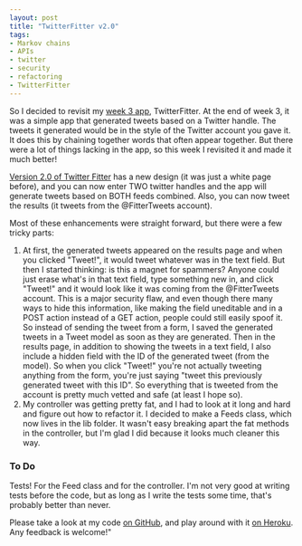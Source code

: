 ```yaml
---
layout: post
title: "TwitterFitter v2.0"
tags:
- Markov chains
- APIs
- twitter
- security
- refactoring
- TwitterFitter
---
```


So I decided to revisit my <a href="http://jimmylocoding.com/week-3-round-up-twitter-fitter-the-tweet-generator/">week 3 app</a>, TwitterFitter. At the end of week 3, it was a simple app that generated tweets based on a Twitter handle. The tweets it generated would be in the style of the Twitter account you gave it. It does this by chaining together words that often appear together. But there were a lot of things lacking in the app, so this week I revisited it and made it much better!

<a href="https://secret-brushlands-4139.herokuapp.com/">Version 2.0 of Twitter Fitter</a> has a new design (it was just a white page before), and you can now enter TWO twitter handles and the app will generate tweets based on BOTH feeds combined. Also, you can now tweet the results (it tweets from the @FitterTweets account).

Most of these enhancements were straight forward, but there were a few tricky parts:
<ol>
	<li>At first, the generated tweets appeared on the results page and when you clicked "Tweet!", it would tweet whatever was in the text field. But then I started thinking: is this a magnet for spammers? Anyone could just erase what's in that text field, type something new in, and click "Tweet!" and it would look like it was coming from the @FitterTweets account. This is a major security flaw, and even though there many ways to hide this information, like making the field uneditable and in a POST action instead of a GET action, people could still easily spoof it. So instead of sending the tweet from a form, I saved the generated tweets in a Tweet model as soon as they are generated. Then in the results page, in addition to showing the tweets in a text field, I also include a hidden field with the ID of the generated tweet (from the model). So when you click "Tweet!" you're not actually tweeting anything from the form, you're just saying "tweet this previously generated tweet with this ID". So everything that is tweeted from the account is pretty much vetted and safe (at least I hope so).</li>
	<li>My controller was getting pretty fat, and I had to look at it long and hard and figure out how to refactor it. I decided to make a Feeds class, which now lives in the lib folder. It wasn't easy breaking apart the fat methods in the controller, but I'm glad I did because it looks much cleaner this way.</li>
</ol>

### To Do

Tests! For the Feed class and for the controller. I'm not very good at writing tests before the code, but as long as I write the tests some time, that's probably better than never.

Please take a look at my code <a href="https://github.com/jimmylorunning/twitter-fitter">on GitHub</a>, and play around with it <a href="https://secret-brushlands-4139.herokuapp.com/">on Heroku</a>. Any feedback is welcome!"